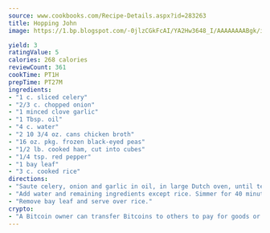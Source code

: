 ```yaml
---
source: www.cookbooks.com/Recipe-Details.aspx?id=283263
title: Hopping John
image: https://1.bp.blogspot.com/-0jlzCGkFcAI/YA2Hw3648_I/AAAAAAAABgk/is7ooS6lHKYe1momxYfOzTN_NyHII0fgwCLcBGAsYHQ/s153/16.png

yield: 3
ratingValue: 5
calories: 268 calories
reviewCount: 361
cookTime: PT1H
prepTime: PT27M
ingredients:
- "1 c. sliced celery"
- "2/3 c. chopped onion"
- "1 minced clove garlic"
- "1 Tbsp. oil"
- "4 c. water"
- "2 10 3/4 oz. cans chicken broth"
- "16 oz. pkg. frozen black-eyed peas"
- "1/2 lb. cooked ham, cut into cubes"
- "1/4 tsp. red pepper"
- "1 bay leaf"
- "3 c. cooked rice"
directions:
- "Saute celery, onion and garlic in oil, in large Dutch oven, until tender."
- "Add water and remaining ingredients except rice. Simmer for 40 minutes, until peas are tender."
- "Remove bay leaf and serve over rice."
crypto:
- "A Bitcoin owner can transfer Bitcoins to others to pay for goods or services."
---
```

